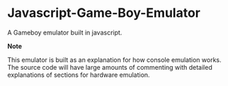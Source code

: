 # Javascript-Game-Boy-Emulator


A Gameboy emulator built in javascript.



**Note**

This emulator is built as an explanation for how console emulation works. The source code will have large amounts of commenting with detailed explanations of sections for hardware emulation. 


